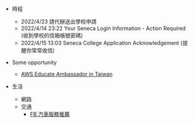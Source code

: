- 時程
    - 2022/4/23 請代辦送出學校申請
    - 2022/4/14 23:22 Your Seneca Login Information - Action Required (收到學校的信箱帳號密碼)
    - 2022/4/15 13:03 Seneca College Application Acknowledgement (提醒你常常收信)

- Some opportunity
    - [AWS Educate Ambassador in Taiwan](https://www.facebook.com/awseducatestudentambassadortaiwan/)

- 生活
    - 網路
    - 交通
        - [FB 汽車服務推薦](https://www.facebook.com/groups/68426949235/)
